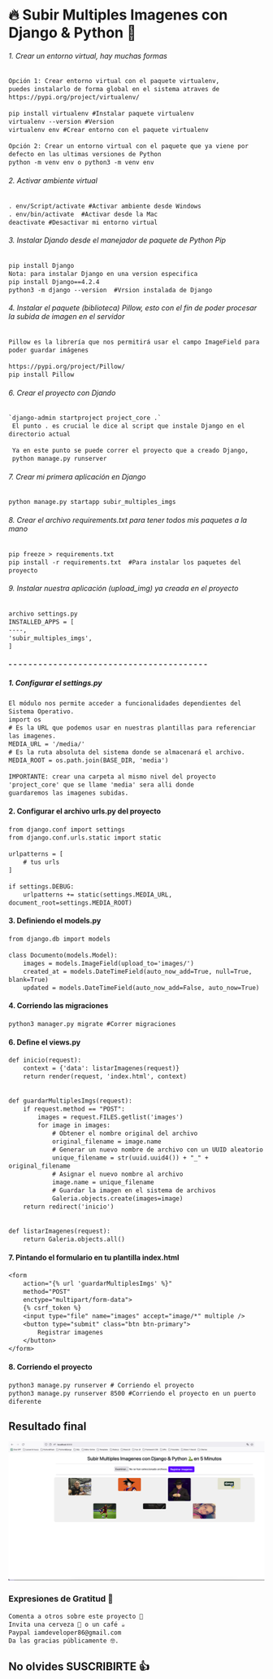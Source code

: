 # 🔥 Subir Multiples Imagenes con Django & Python 🐍

###### 1. Crear un entorno virtual, hay muchas formas

    Opción 1: Crear entorno virtual con el paquete virtualenv,
    puedes instalarlo de forma global en el sistema atraves de https://pypi.org/project/virtualenv/

    pip install virtualenv #Instalar paquete virtualenv
    virtualenv --version #Version
    virtualenv env #Crear entorno con el paquete virtualenv

    Opción 2: Crear un entorno virtual con el paquete que ya viene por defecto en las ultimas versiones de Python
    python -m venv env o python3 -m venv env

###### 2. Activar ambiente virtual

    . env/Script/activate #Activar ambiente desde Windows
    . env/bin/activate  #Activar desde la Mac
    deactivate #Desactivar mi entorno virtual

###### 3. Instalar Djando desde el manejador de paquete de Python Pip

    pip install Django
    Nota: para instalar Django en una version especifica
    pip install Django==4.2.4
    python3 -m django --version  #Vrsion instalada de Django

###### 4. Instalar el paquete (biblioteca) Pillow, esto con el fin de poder procesar la subida de imagen en el servidor

    Pillow es la librería que nos permitirá usar el campo ImageField para poder guardar imágenes

    https://pypi.org/project/Pillow/
    pip install Pillow

###### 6. Crear el proyecto con Djando

    `django-admin startproject project_core .`
     El punto . es crucial le dice al script que instale Django en el directorio actual

     Ya en este punto se puede correr el proyecto que a creado Django,
     python manage.py runserver

###### 7. Crear mi primera aplicación en Django

    python manage.py startapp subir_multiples_imgs

###### 8. Crear el archivo requirements.txt para tener todos mis paquetes a la mano

    pip freeze > requirements.txt
    pip install -r requirements.txt  #Para instalar los paquetes del proyecto

###### 9. Instalar nuestra aplicación (upload_img) ya creada en el proyecto

    archivo settings.py
    INSTALLED_APPS = [
    ----,
    'subir_multiples_imgs',
    ]

#### - - - - - - - - - - - - - - - - - - - - - - - - - - - - - - - - - - - - - - - -

##### 1. Configurar el settings.py

    El módulo nos permite acceder a funcionalidades dependientes del Sistema Operativo.
    import os
    # Es la URL que podemos usar en nuestras plantillas para referenciar las imagenes.
    MEDIA_URL = '/media/'
    # Es la ruta absoluta del sistema donde se almacenará el archivo.
    MEDIA_ROOT = os.path.join(BASE_DIR, 'media')

    IMPORTANTE: crear una carpeta al mismo nivel del proyecto 'project_core' que se llame 'media' sera alli donde
    guardaremos las imagenes subidas.

#### 2. Configurar el archivo urls.py del proyecto

    from django.conf import settings
    from django.conf.urls.static import static

    urlpatterns = [
    	# tus urls
    ]

    if settings.DEBUG:
    	urlpatterns += static(settings.MEDIA_URL, document_root=settings.MEDIA_ROOT)

#### 3. Definiendo el models.py

    from django.db import models

    class Documento(models.Model):
    	images = models.ImageField(upload_to='images/')
    	created_at = models.DateTimeField(auto_now_add=True, null=True, blank=True)
        updated = models.DateTimeField(auto_now_add=False, auto_now=True)

#### 4. Corriendo las migraciones

    python3 manager.py migrate #Correr migraciones

#### 6. Define el views.py

    def inicio(request):
    	context = {'data': listarImagenes(request)}
    	return render(request, 'index.html', context)


    def guardarMultiplesImgs(request):
    	if request.method == "POST":
    		images = request.FILES.getlist('images')
    		for image in images:
    			# Obtener el nombre original del archivo
    			original_filename = image.name
    			# Generar un nuevo nombre de archivo con un UUID aleatorio
    			unique_filename = str(uuid.uuid4()) + "_" + original_filename
    			# Asignar el nuevo nombre al archivo
    			image.name = unique_filename
    			# Guardar la imagen en el sistema de archivos
    			Galeria.objects.create(images=image)
    	return redirect('inicio')


    def listarImagenes(request):
    	return Galeria.objects.all()

#### 7. Pintando el formulario en tu plantilla index.html

    <form
    	action="{% url 'guardarMultiplesImgs' %}"
    	method="POST"
    	enctype="multipart/form-data">
    	{% csrf_token %}
    	<input type="file" name="images" accept="image/*" multiple />
    	<button type="submit" class="btn btn-primary">
    		Registrar imagenes
    	</button>
    </form>

#### 8. Corriendo el proyecto

    python3 manage.py runserver # Corriendo el proyecto
    python3 manage.py runserver 8500 #Corriendo el proyecto en un puerto diferente

## Resultado final

![](https://raw.githubusercontent.com/urian121/imagenes-proyectos-github/master/Subir%20Multiples%20Imagenes%20con%20Django%20%20Python.png)

### Expresiones de Gratitud 🎁

    Comenta a otros sobre este proyecto 📢
    Invita una cerveza 🍺 o un café ☕
    Paypal iamdeveloper86@gmail.com
    Da las gracias públicamente 🤓.

## No olvides SUSCRIBIRTE 👍
